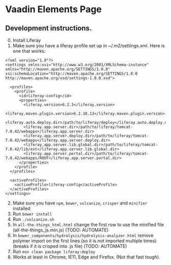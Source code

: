 
# Vaadin Elements Page

## Development instructions.

0. Install Liferay
1. Make sure you have a liferay profile set up in ~/.m2/settings.xml. Here is one that works:
```
<?xml version="1.0"?>
<settings xmlns:xsi="http://www.w3.org/2001/XMLSchema-instance" xmlns="http://maven.apache.org/SETTINGS/1.0.0" xsi:schemaLocation="http://maven.apache.org/SETTINGS/1.0.0 http://maven.apache.org/xsd/settings-1.0.0.xsd">

  <profiles>
    <profile>
      <id>liferay-config</id>
      <properties>
        <liferay.version>6.2.3</liferay.version>
        <liferay.maven.plugin.version>6.2.10.13</liferay.maven.plugin.version>
        <liferay.auto.deploy.dir>/path/to/liferay/deploy</liferay.auto.deploy.dir>
        <liferay.app.server.dir>/path/to/liferay/tomcat-7.0.42/webapps</liferay.app.server.dir>
        <liferay.app.server.deploy.dir>/path/to/liferay/tomcat-7.0.42/webapps</liferay.app.server.deploy.dir>
        <liferay.app.server.lib.global.dir>/path/to/liferay/tomcat-7.0.42/lib/ext</liferay.app.server.lib.global.dir>
        <liferay.app.server.portal.dir>/path/to/liferay/tomcat-7.0.42/webapps/ROOT</liferay.app.server.portal.dir>
      </properties>
    </profile>
  </profiles>

  <activeProfiles>
    <activeProfile>liferay-config</activeProfile>
  </activeProfiles>
</settings>
```

2. Make sure you have `npm`, `bower`, `vulcanize`, `crisper` and `minifier` installed
3. Run `bower install`
4. Run `./vulcanize.sh`
5. In `all-the-things_html.html` change the first row to use the minified file (all-the-things_js.min.js) (TODO: AUTOMATE)
6. In `bower_components/hydrolysis/hydrolysis-analyzer.html` remove polymer import on the first lines (so it is not imported multiple times) (breaks if it is crisped into .js file) (TODO: AUTOMATE)
7. Run `mvn clean package liferay:deploy`
8. Works at least in Chrome, IE11, Edge and Firefox. (Not that fast tough).
